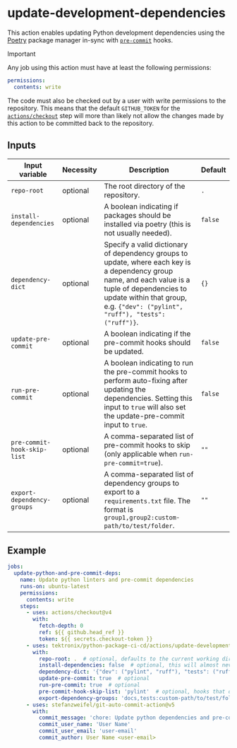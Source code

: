 # update-development-dependencies

This action enables updating Python development dependencies using the
[Poetry](https://python-poetry.org/) package manager in-sync with
[`pre-commit`](https://pre-commit.com/) hooks.

> [!IMPORTANT]
> Any job using this action must have at least the following permissions:
>
> ```yaml
> permissions:
>   contents: write
> ```
>
> The code must also be checked out by a user with write permissions to the repository. This
> means that the default `GITHUB_TOKEN` for the
> [`actions/checkout`](https://github.com/actions/checkout) step will more than
> likely not allow the changes made by this action to be committed back to the repository.

## Inputs

| Input variable              | Necessity | Description                                                                                                                                                                                                                         | Default |
| --------------------------- | --------- | ----------------------------------------------------------------------------------------------------------------------------------------------------------------------------------------------------------------------------------- | ------- |
| `repo-root`                 | optional  | The root directory of the repository.                                                                                                                                                                                               | `.`     |
| `install-dependencies`      | optional  | A boolean indicating if packages should be installed via poetry (this is not usually needed).                                                                                                                                       | `false` |
| `dependency-dict`           | optional  | Specify a valid dictionary of dependency groups to update, where each key is a dependency group name, and each value is a tuple of dependencies to update within that group, e.g. `{"dev": ("pylint", "ruff"), "tests": ("ruff")}`. | `{}`    |
| `update-pre-commit`         | optional  | A boolean indicating if the pre-commit hooks should be updated.                                                                                                                                                                     | `false` |
| `run-pre-commit`            | optional  | A boolean indicating to run the pre-commit hooks to perform auto-fixing after updating the dependencies. Setting this input to `true` will also set the update-pre-commit input to `true`.                                          | `false` |
| `pre-commit-hook-skip-list` | optional  | A comma-separated list of pre-commit hooks to skip (only applicable when `run-pre-commit=true`).                                                                                                                                    | `""`    |
| `export-dependency-groups`  | optional  | A comma-separated list of dependency groups to export to a `requirements.txt` file. The format is `group1,group2:custom-path/to/test/folder`.                                                                                       | `""`    |

## Example

```yaml
jobs:
  update-python-and-pre-commit-deps:
    name: Update python linters and pre-commit dependencies
    runs-on: ubuntu-latest
    permissions:
      contents: write
    steps:
      - uses: actions/checkout@v4
        with:
          fetch-depth: 0
          ref: ${{ github.head_ref }}
          token: ${{ secrets.checkout-token }}
      - uses: tektronix/python-package-ci-cd/actions/update-development-dependencies@main  # it is recommended to use the latest release tag instead of `main`
        with:
          repo-root: .  # optional, defaults to the current working directory
          install-dependencies: false  # optional, this will almost never need to be set to true
          dependency-dict: '{"dev": ("pylint", "ruff"), "tests": ("ruff")}'  # optional, but without it nothing will get updated by Poetry
          update-pre-commit: true  # optional
          run-pre-commit: true  # optional
          pre-commit-hook-skip-list: 'pylint'  # optional, hooks that don't auto-fix things can (and probably should be) skipped
          export-dependency-groups: 'docs,tests:custom-path/to/test/folder'  # optional
      - uses: stefanzweifel/git-auto-commit-action@v5
        with:
          commit_message: 'chore: Update python dependencies and pre-commit dependencies.'
          commit_user_name: 'User Name'
          commit_user_email: 'user-email'
          commit_author: User Name <user-email>
```
